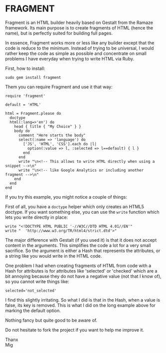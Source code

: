 FRAGMENT
========

Fragment is an HTML builder heavily based on Gestalt from the Ramaze framework. 
Its main purpose is to create fragments of HTML (hence the name), 
but is perfectly suited for building full pages.

In essence, Fragment works more or less like any builder except that the code 
is reduce to the minimum. Instead of trying to be universal, I would rather keep the 
code as simple as possible and concentrate on small problems I have everyday when trying to
write HTML via Ruby.

First, how to install:

    sudo gem install fragment

Them you can require Fragment and use it that way:

    require 'fragment'
     
    default = 'HTML'
    
    html = Fragment.please do
      doctype
      html(:lang=>'en') do
        head { title { "My Choice" } }
        body do
          comment "Here starts the body"
          select(:name => 'language') do
            ['JS', 'HTML', 'CSS'].each do |l|
              option(:value => l, :selected => l==default) { l }
            end
          end
          write "\n<!-- This allows to write HTML directly when using a snippet -->\n"
          write "\n<!-- like Google Analytics or including another fragment -->\n"
        end
      end
    end 

If you try this example, you might notice a couple of things:

First of all, you have a `doctype` helper which only creates an HTML5 doctype.
If you want something else, you can use the `write` function which lets you write directly in place:

    write "<!DOCTYPE HTML PUBLIC '-//W3C//DTD HTML 4.01//EN'"
    write "  'http://www.w3.org/TR/html4/strict.dtd'>"

The major difference with Gestalt (if you used it) is that it does not accept content
in the arguments. This simplifies the code a lot for a very small sacrifice.
So the argument is either a Hash that represents the attributes, or a string like
you would write in the HTML code.

One problem I had when creating fragments of HTML from code with a Hash for attributes
is for attributes like 'selected' or 'checked' which are a bit annoying because they do
not have a negative value (not that I know of), so you cannot write things like:

    selected='not_selected'

I find this slightly irritating.
So what I did is that in the Hash, when a value is false, its key is removed.
This is what I did on the long example above for marking the default option.

Nothing fancy but quite good to be aware of.

Do not hesitate to fork the project if you want to help me improve it.

Thanx  
Mig